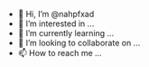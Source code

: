 - 👋 Hi, I’m @nahpfxad
- 👀 I’m interested in ...
- 🌱 I’m currently learning ...
- 💞️ I’m looking to collaborate on ...
- 📫 How to reach me ...

<!---
nahpfxad/nahpfxad is a ✨ special ✨ repository because its `README.md` (this file) appears on your GitHub profile.
You can click the Preview link to take a look at your changes.
--->
